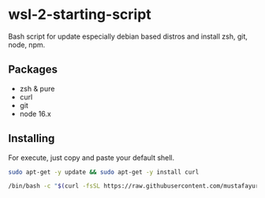 # wsl-2-starting-script
Bash script for update especially debian based distros and install zsh, git, node, npm.

## Packages
- zsh & pure
- curl
- git
- node 16.x

## Installing
For execute, just copy and paste your default shell.
```bash
sudo apt-get -y update && sudo apt-get -y install curl 
```

```bash
/bin/bash -c "$(curl -fsSL https://raw.githubusercontent.com/mustafayurdakul/wsl-2-starting-script/main/default.sh)"
```
